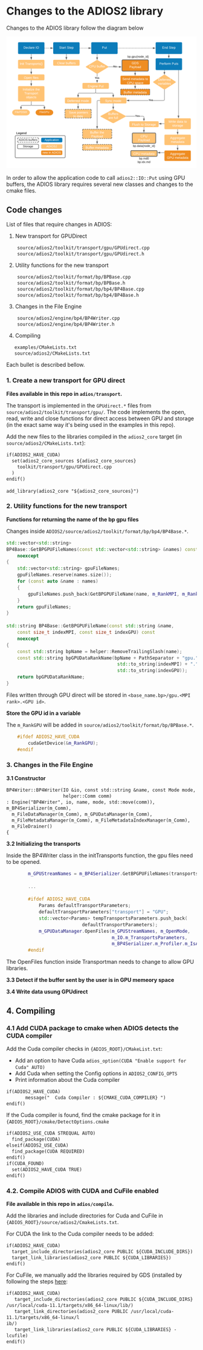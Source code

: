 # Changes to the ADIOS2 library 

Changes to the ADIOS library follow the diagram below

![ADIOS workflow](docs/ADIOS_GDS.png)

In order to allow the application code to call `adios2::IO::Put` using GPU buffers, the ADIOS library requires several new classes and changes to the cmake files.

## Code changes

List of files that require changes in ADIOS:
1. New transport for GPUDirect
```
    source/adios2/toolkit/transport/gpu/GPUdirect.cpp
    source/adios2/toolkit/transport/gpu/GPUdirect.h
```
2. Utility functions for the new transport
```
    source/adios2/toolkit/format/bp/BPBase.cpp
    source/adios2/toolkit/format/bp/BPBase.h
    source/adios2/toolkit/format/bp/bp4/BP4Base.cpp
    source/adios2/toolkit/format/bp/bp4/BP4Base.h
```
3. Changes in the File Engine
```
    source/adios2/engine/bp4/BP4Writer.cpp
    source/adios2/engine/bp4/BP4Writer.h
```
4. Compiling
```
   examples/CMakeLists.txt
   source/adios2/CMakeLists.txt
```

Each bullet is described bellow.

### 1. Create a new transport for GPU direct

**Files available in this repo in `adios/transport`.**

The transport is implemented in the `GPUdirect.*` files from `source/adios2/toolkit/transport/gpu/`. The code implements the open, read, write and close functions for direct access between GPU and storage (in the exact same way it's being used in the examples in this repo).

Add the new files to the libraries compiled in the `adios2_core` target (in `source/adios2/CMakeLists.txt`):
```
if(ADIOS2_HAVE_CUDA)
  set(adios2_core_sources ${adios2_core_sources}
    toolkit/transport/gpu/GPUdirect.cpp
  )
endif()

add_library(adios2_core "${adios2_core_sources}")
```

### 2. Utility functions for the new transport

**Functions for returning the name of the bp gpu files**

Changes inside `ADIOS2/source/adios2/toolkit/format/bp/bp4/BP4Base.*`.

```c++
std::vector<std::string>
BP4Base::GetBPGPUFileNames(const std::vector<std::string> &names) const
    noexcept
{
    std::vector<std::string> gpuFileNames;
    gpuFileNames.reserve(names.size());
    for (const auto &name : names)
    {
        gpuFileNames.push_back(GetBPGPUFileName(name, m_RankMPI, m_RankGPU));
    }
    return gpuFileNames;
}

std::string BP4Base::GetBPGPUFileName(const std::string &name,
    const size_t indexMPI, const size_t indexGPU) const
    noexcept
{
    const std::string bpName = helper::RemoveTrailingSlash(name);
    const std::string bpGPUDataRankName(bpName + PathSeparator + "gpu." +
                                         std::to_string(indexMPI) + "." +
                                         std::to_string(indexGPU));
    return bpGPUDataRankName;
}
```

Files written through GPU direct will be stored in `<base_name.bp>/gpu.<MPI rank>.<GPU id>`.

**Store the GPU id in a variable**

The `m_RankGPU` will be added in `source/adios2/toolkit/format/bp/BPBase.*`.

```c++
    #ifdef ADIOS2_HAVE_CUDA
        cudaGetDevice(&m_RankGPU);
    #endif
```

### 3. Changes in the File Engine

**3.1 Constructor**
```
BP4Writer::BP4Writer(IO &io, const std::string &name, const Mode mode,
                     helper::Comm comm)
: Engine("BP4Writer", io, name, mode, std::move(comm)), m_BP4Serializer(m_Comm),
  m_FileDataManager(m_Comm), m_GPUDataManager(m_Comm),
  m_FileMetadataManager(m_Comm), m_FileMetadataIndexManager(m_Comm),
  m_FileDrainer()
{
```

**3.2 Initializing the transports**

Inside the BP4Writer class in the initTransports function, the gpu files need to be opened.

```c++
        m_GPUStreamNames = m_BP4Serializer.GetBPGPUFileNames(transportsNames);
        
        ...
        
        #ifdef ADIOS2_HAVE_CUDA
            Params defaultTransportParameters;
            defaultTransportParameters["transport"] = "GPU";
            std::vector<Params> tempTransportsParameters.push_back(
                            defaultTransportParameters);
            m_GPUDataManager.OpenFiles(m_GPUStreamNames, m_OpenMode,
                                       m_IO.m_TransportsParameters,
                                       m_BP4Serializer.m_Profiler.m_IsActive);
        #endif
```

The OpenFiles function inside Transportman needs to change to allow GPU libraries.

**3.3 Detect if the buffer sent by the user is in GPU memeory space**

**3.4 Write data usung GPUdirect**


## 4. Compiling

### 4.1 Add CUDA package to cmake when ADIOS detects the CUDA compiler

Add the Cuda compiler checks in `{ADIOS_ROOT}/CMakeList.txt`:
- Add an option to have Cuda `adios_option(CUDA "Enable support for Cuda" AUTO)`
- Add Cuda when setting the Config options in `ADIOS2_CONFIG_OPTS`
- Print information about the Cuda compiler

```
if(ADIOS2_HAVE_CUDA)
       message("  Cuda Compiler : ${CMAKE_CUDA_COMPILER} ")
endif()
```

If the Cuda compiler is found, find the cmake package for it in `{ADIOS_ROOT}/cmake/DetectOptions.cmake`
```
if(ADIOS2_USE_CUDA STREQUAL AUTO)
  find_package(CUDA)
elseif(ADIOS2_USE_CUDA)
  find_package(CUDA REQUIRED)
endif()
if(CUDA_FOUND)
  set(ADIOS2_HAVE_CUDA TRUE)
endif()
```

### 4.2. Compile ADIOS with CUDA and CuFile enabled

**File available in this repo in `adios/compile`.**

Add the libraries and include directories for Cuda and CuFile in `{ADIOS_ROOT}/source/adios2/CmakeLists.txt`.

For CUDA the link to the Cuda compiler needs to be added:
```
if(ADIOS2_HAVE_CUDA)
  target_include_directories(adios2_core PUBLIC ${CUDA_INCLUDE_DIRS})
  target_link_libraries(adios2_core PUBLIC ${CUDA_LIBRARIES})
endif()
```

For CuFile, we manually add the libraries required by GDS (installed by following the steps [here](./README.md):
```
if(ADIOS2_HAVE_CUDA)
   target_include_directories(adios2_core PUBLIC ${CUDA_INCLUDE_DIRS} /usr/local/cuda-11.1/targets/x86_64-linux/lib/)
   target_link_directories(adios2_core PUBLIC /usr/local/cuda-11.1/targets/x86_64-linux/l
ib/)
   target_link_libraries(adios2_core PUBLIC ${CUDA_LIBRARIES} -lcufile)
endif()
```

